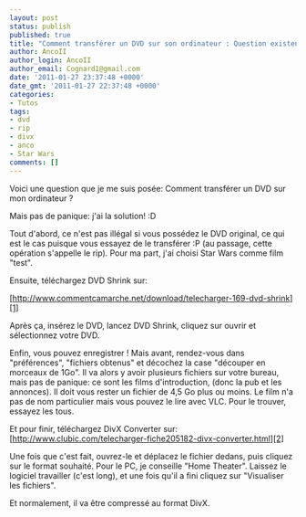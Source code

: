 ```yaml
---
layout: post
status: publish
published: true
title: "Comment transférer un DVD sur son ordinateur : Question existentielle ? Peut-être pas…"
author: AncoII
author_login: AncoII
author_email: Cognard1@gmail.com
date: '2011-01-27 23:37:48 +0000'
date_gmt: '2011-01-27 22:37:48 +0000'
categories:
- Tutos
tags:
- dvd
- rip
- divx
- anco
- Star Wars
comments: []
---
```

Voici une question que je me suis posée: Comment transférer un DVD sur mon ordinateur ?

Mais pas de panique: j'ai la solution! :D

Tout d'abord, ce n'est pas illégal si vous possédez le DVD original, ce qui est le cas puisque vous essayez de le transférer :P (au passage, cette opération s'appelle le rip). Pour ma part, j'ai choisi Star Wars comme film "test".

Ensuite, téléchargez DVD Shrink sur:

[http://www.commentcamarche.net/download/telecharger-169-dvd-shrink][1]

Après ça, insérez le DVD, lancez DVD Shrink, cliquez sur ouvrir et sélectionnez votre DVD.

Enfin, vous pouvez enregistrer ! Mais avant, rendez-vous dans "préférences", "fichiers obtenus" et décochez la case "découper en morceaux de 1Go". Il va alors y avoir plusieurs fichiers sur votre bureau, mais pas de panique: ce sont les films d'introduction, (donc la pub et les annonces). Il doit vous rester un fichier de 4,5 Go plus ou moins. Le film n'a pas de nom particulier mais vous pouvez le lire avec VLC. Pour le trouver, essayez les tous.

Et pour finir, téléchargez DivX Converter sur:  
[http://www.clubic.com/telecharger-fiche205182-divx-converter.html][2]

Une fois que c'est fait, ouvrez-le et déplacez le fichier dedans, puis cliquez sur le format souhaité. Pour le PC, je conseille "Home Theater". Laissez le logiciel travailler (c'est long), et une fois qu'il a fini cliquez sur "Visualiser les fichiers".

Et normalement, il va être compressé au format DivX.

[1]: http://www.commentcamarche.net/download/telecharger-169-dvd-shrink
[2]: http://www.clubic.com/telecharger-fiche205182-divx-converter.html

